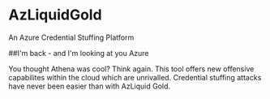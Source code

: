 # AzLiquidGold
An Azure Credential Stuffing Platform


##I'm back - and I'm looking at you Azure

You thought Athena was cool? Think again. This tool offers new offensive capabilites within the cloud which are unrivalled. Credential stuffing attacks have never been easier than with AzLiquid Gold.
